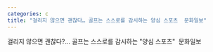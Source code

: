 ```yaml
---
categories: c
title: "걸리지 않으면 괜찮다… 골프는 스스로를 감시하는 양심 스포츠  문화일보"
---
```

걸리지 않으면 괜찮다?… 골프는 스스로를 감시하는 "양심 스포츠"&nbsp;&nbsp;문화일보
